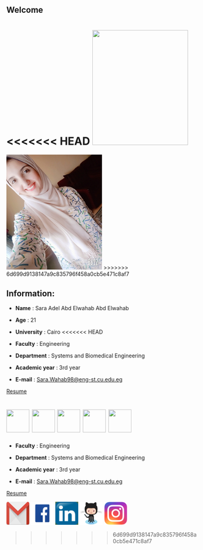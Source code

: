 ## Welcome


<<<<<<< HEAD
 <img src="images/SaRa.jpg" width="250" height="300" />
=======
 <img src="SaRa.jpg" width="250" height="300" />
>>>>>>> 6d699d9138147a9c835796f458a0cb5e471c8af7

 ## Information:
* **Name** : Sara Adel Abd Elwahab Abd Elwahab

* **Age** : 21

* **University** : Cairo
<<<<<<< HEAD

* **Faculty** : Engineering

* **Department** : Systems and Biomedical Engineering

* **Academic year** : 3rd year

* **E-mail** : Sara.Wahab98@eng-st.cu.edu.eg


[Resume](https://drive.google.com/file/d/1BCW8ECOkOJmyZMczm5ADodNJJTVoCFcQ/view)

   [<img src="images/gmail.png" width="60" height="60"/>](sarahadel540@gmail.com)
[<img src="images/facebook.jpg" width="60" height="60"/>](https://www.facebook.com/sarah.adel.100483)
[<img src="images/LinkedIn.jpg" width="60" height="60"/>](https://www.linkedin.com/in/sara-adel-b4858b150/)
[<img src="images/Github.png" width="60" height="60"/>](https://github.com/SaraAdel540)
[<img src="images/Instagram.png" width="60" height="60"/>]( https://www.instagram.com/sara.adel___/)
=======

* **Faculty** : Engineering

* **Department** : Systems and Biomedical Engineering

* **Academic year** : 3rd year

* **E-mail** : Sara.Wahab98@eng-st.cu.edu.eg


[Resume](https://github.com/sbme-tutorials/sbe201-markdown-resumes-sbe201-2021-team08/blob/master/member4.md)

[<img src="gmail.png" width="60" height="60"/>](sarahadel540@gmail.com)
[<img src="facebook.jpg" width="60" height="60"/>](https://www.facebook.com/sarah.adel.100483)
[<img src="LinkedIn.jpg" width="60" height="60"/>](https://www.linkedin.com/in/sara-adel-b4858b150/)
[<img src="Github.png" width="60" height="60"/>](https://github.com/SaraAdel540)
[<img src="Instagram.png" width="60" height="60"/>]( https://www.instagram.com/sara.adel___/)

>>>>>>> 6d699d9138147a9c835796f458a0cb5e471c8af7
